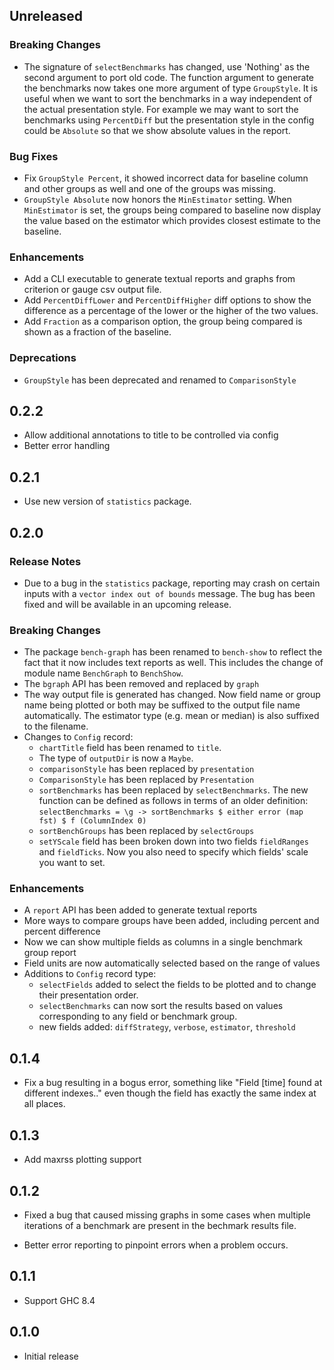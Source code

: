 ## Unreleased

### Breaking Changes

* The signature of `selectBenchmarks` has changed, use 'Nothing' as the second
  argument to port old code. The function argument to generate the benchmarks
  now takes one more argument of type `GroupStyle`. It is useful when we want
  to sort the benchmarks in a way independent of the actual presentation style.
  For example we may want to sort the benchmarks using `PercentDiff` but the
  presentation style in the config could be `Absolute` so that we show absolute
  values in the report.

### Bug Fixes

* Fix `GroupStyle Percent`, it showed incorrect data for baseline column and
  other groups as well and one of the groups was missing.
* `GroupStyle Absolute` now honors the `MinEstimator` setting. When
  `MinEstimator` is set, the groups being compared to baseline now display the
  value based on the estimator which provides closest estimate to the baseline.

### Enhancements

* Add a CLI executable to generate textual reports and graphs from criterion or
  gauge csv output file.
* Add `PercentDiffLower` and `PercentDiffHigher` diff options to show the
  difference as a percentage of the lower or the higher of the two values.
* Add `Fraction` as a comparison option, the group being compared is shown as a
  fraction of the baseline.

### Deprecations

* `GroupStyle` has been deprecated and renamed to `ComparisonStyle`

## 0.2.2

* Allow additional annotations to title to be controlled via config
* Better error handling

## 0.2.1

* Use new version of `statistics` package.

## 0.2.0

### Release Notes

* Due to a bug in the `statistics` package, reporting may crash on certain
  inputs with a `vector index out of bounds` message. The bug has been fixed
  and will be available in an upcoming release.

### Breaking Changes

* The package `bench-graph` has been renamed to `bench-show` to reflect the
  fact that it now includes text reports as well. This includes the change of
  module name `BenchGraph` to `BenchShow`.
* The `bgraph` API has been removed and replaced by `graph`
* The way output file is generated has changed. Now field name or group name
  being plotted or both may be suffixed to the output file name automatically.
  The estimator type (e.g. mean or median) is also suffixed to the filename.
* Changes to `Config` record:
    * `chartTitle` field has been renamed to `title`.
    * The type of `outputDir` is now a `Maybe`.
    * `comparisonStyle` has been replaced by `presentation`
    * `ComparisonStyle` has been replaced by `Presentation`
    * `sortBenchmarks` has been replaced by `selectBenchmarks`. The new
      function can be defined as follows in terms of an older definition:
        `selectBenchmarks = \g ->
            sortBenchmarks $ either error (map fst) $ f (ColumnIndex 0)`
    * `sortBenchGroups` has been replaced by `selectGroups`
    * `setYScale` field has been broken down into two fields `fieldRanges` and
      `fieldTicks`. Now you also need to specify which fields' scale
      you want to set.

### Enhancements

* A `report` API has been added to generate textual reports
* More ways to compare groups have been added, including percent and percent
  difference
* Now we can show multiple fields as columns in a single benchmark group report
* Field units are now automatically selected based on the range of values
* Additions to `Config` record type:
  * `selectFields` added to select the fields to be plotted and to change
    their presentation order.
  * `selectBenchmarks` can now sort the results based on values corresponding to
    any field or benchmark group.
  * new fields added: `diffStrategy`, `verbose`, `estimator`, `threshold`

## 0.1.4

* Fix a bug resulting in a bogus error, something like "Field [time] found at
  different indexes.." even though the field has exactly the same index at all
  places.

## 0.1.3

* Add maxrss plotting support

## 0.1.2

* Fixed a bug that caused missing graphs in some cases when multiple iterations
  of a benchmark are present in the bechmark results file.

* Better error reporting to pinpoint errors when a problem occurs.

## 0.1.1

* Support GHC 8.4

## 0.1.0

* Initial release
